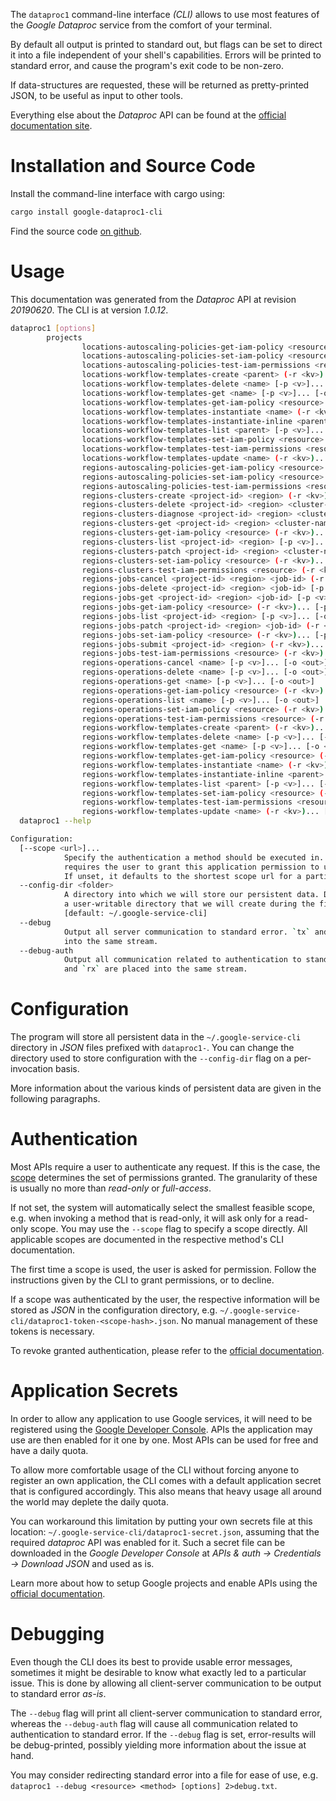 <!---
DO NOT EDIT !
This file was generated automatically from 'src/mako/cli/README.md.mako'
DO NOT EDIT !
-->
The `dataproc1` command-line interface *(CLI)* allows to use most features of the *Google Dataproc* service from the comfort of your terminal.

By default all output is printed to standard out, but flags can be set to direct it into a file independent of your shell's
capabilities. Errors will be printed to standard error, and cause the program's exit code to be non-zero.

If data-structures are requested, these will be returned as pretty-printed JSON, to be useful as input to other tools.

Everything else about the *Dataproc* API can be found at the
[official documentation site](https://cloud.google.com/dataproc/).

# Installation and Source Code

Install the command-line interface with cargo using:

```bash
cargo install google-dataproc1-cli
```

Find the source code [on github](https://github.com/Byron/google-apis-rs/tree/master/gen/dataproc1-cli).

# Usage

This documentation was generated from the *Dataproc* API at revision *20190620*. The CLI is at version *1.0.12*.

```bash
dataproc1 [options]
        projects
                locations-autoscaling-policies-get-iam-policy <resource> (-r <kv>)... [-p <v>]... [-o <out>]
                locations-autoscaling-policies-set-iam-policy <resource> (-r <kv>)... [-p <v>]... [-o <out>]
                locations-autoscaling-policies-test-iam-permissions <resource> (-r <kv>)... [-p <v>]... [-o <out>]
                locations-workflow-templates-create <parent> (-r <kv>)... [-p <v>]... [-o <out>]
                locations-workflow-templates-delete <name> [-p <v>]... [-o <out>]
                locations-workflow-templates-get <name> [-p <v>]... [-o <out>]
                locations-workflow-templates-get-iam-policy <resource> (-r <kv>)... [-p <v>]... [-o <out>]
                locations-workflow-templates-instantiate <name> (-r <kv>)... [-p <v>]... [-o <out>]
                locations-workflow-templates-instantiate-inline <parent> (-r <kv>)... [-p <v>]... [-o <out>]
                locations-workflow-templates-list <parent> [-p <v>]... [-o <out>]
                locations-workflow-templates-set-iam-policy <resource> (-r <kv>)... [-p <v>]... [-o <out>]
                locations-workflow-templates-test-iam-permissions <resource> (-r <kv>)... [-p <v>]... [-o <out>]
                locations-workflow-templates-update <name> (-r <kv>)... [-p <v>]... [-o <out>]
                regions-autoscaling-policies-get-iam-policy <resource> (-r <kv>)... [-p <v>]... [-o <out>]
                regions-autoscaling-policies-set-iam-policy <resource> (-r <kv>)... [-p <v>]... [-o <out>]
                regions-autoscaling-policies-test-iam-permissions <resource> (-r <kv>)... [-p <v>]... [-o <out>]
                regions-clusters-create <project-id> <region> (-r <kv>)... [-p <v>]... [-o <out>]
                regions-clusters-delete <project-id> <region> <cluster-name> [-p <v>]... [-o <out>]
                regions-clusters-diagnose <project-id> <region> <cluster-name> (-r <kv>)... [-p <v>]... [-o <out>]
                regions-clusters-get <project-id> <region> <cluster-name> [-p <v>]... [-o <out>]
                regions-clusters-get-iam-policy <resource> (-r <kv>)... [-p <v>]... [-o <out>]
                regions-clusters-list <project-id> <region> [-p <v>]... [-o <out>]
                regions-clusters-patch <project-id> <region> <cluster-name> (-r <kv>)... [-p <v>]... [-o <out>]
                regions-clusters-set-iam-policy <resource> (-r <kv>)... [-p <v>]... [-o <out>]
                regions-clusters-test-iam-permissions <resource> (-r <kv>)... [-p <v>]... [-o <out>]
                regions-jobs-cancel <project-id> <region> <job-id> (-r <kv>)... [-p <v>]... [-o <out>]
                regions-jobs-delete <project-id> <region> <job-id> [-p <v>]... [-o <out>]
                regions-jobs-get <project-id> <region> <job-id> [-p <v>]... [-o <out>]
                regions-jobs-get-iam-policy <resource> (-r <kv>)... [-p <v>]... [-o <out>]
                regions-jobs-list <project-id> <region> [-p <v>]... [-o <out>]
                regions-jobs-patch <project-id> <region> <job-id> (-r <kv>)... [-p <v>]... [-o <out>]
                regions-jobs-set-iam-policy <resource> (-r <kv>)... [-p <v>]... [-o <out>]
                regions-jobs-submit <project-id> <region> (-r <kv>)... [-p <v>]... [-o <out>]
                regions-jobs-test-iam-permissions <resource> (-r <kv>)... [-p <v>]... [-o <out>]
                regions-operations-cancel <name> [-p <v>]... [-o <out>]
                regions-operations-delete <name> [-p <v>]... [-o <out>]
                regions-operations-get <name> [-p <v>]... [-o <out>]
                regions-operations-get-iam-policy <resource> (-r <kv>)... [-p <v>]... [-o <out>]
                regions-operations-list <name> [-p <v>]... [-o <out>]
                regions-operations-set-iam-policy <resource> (-r <kv>)... [-p <v>]... [-o <out>]
                regions-operations-test-iam-permissions <resource> (-r <kv>)... [-p <v>]... [-o <out>]
                regions-workflow-templates-create <parent> (-r <kv>)... [-p <v>]... [-o <out>]
                regions-workflow-templates-delete <name> [-p <v>]... [-o <out>]
                regions-workflow-templates-get <name> [-p <v>]... [-o <out>]
                regions-workflow-templates-get-iam-policy <resource> (-r <kv>)... [-p <v>]... [-o <out>]
                regions-workflow-templates-instantiate <name> (-r <kv>)... [-p <v>]... [-o <out>]
                regions-workflow-templates-instantiate-inline <parent> (-r <kv>)... [-p <v>]... [-o <out>]
                regions-workflow-templates-list <parent> [-p <v>]... [-o <out>]
                regions-workflow-templates-set-iam-policy <resource> (-r <kv>)... [-p <v>]... [-o <out>]
                regions-workflow-templates-test-iam-permissions <resource> (-r <kv>)... [-p <v>]... [-o <out>]
                regions-workflow-templates-update <name> (-r <kv>)... [-p <v>]... [-o <out>]
  dataproc1 --help

Configuration:
  [--scope <url>]...
            Specify the authentication a method should be executed in. Each scope
            requires the user to grant this application permission to use it.
            If unset, it defaults to the shortest scope url for a particular method.
  --config-dir <folder>
            A directory into which we will store our persistent data. Defaults to
            a user-writable directory that we will create during the first invocation.
            [default: ~/.google-service-cli]
  --debug
            Output all server communication to standard error. `tx` and `rx` are placed
            into the same stream.
  --debug-auth
            Output all communication related to authentication to standard error. `tx`
            and `rx` are placed into the same stream.

```

# Configuration

The program will store all persistent data in the `~/.google-service-cli` directory in *JSON* files prefixed with `dataproc1-`.  You can change the directory used to store configuration with the `--config-dir` flag on a per-invocation basis.

More information about the various kinds of persistent data are given in the following paragraphs.

# Authentication

Most APIs require a user to authenticate any request. If this is the case, the [scope][scopes] determines the 
set of permissions granted. The granularity of these is usually no more than *read-only* or *full-access*.

If not set, the system will automatically select the smallest feasible scope, e.g. when invoking a
method that is read-only, it will ask only for a read-only scope. 
You may use the `--scope` flag to specify a scope directly. 
All applicable scopes are documented in the respective method's CLI documentation.

The first time a scope is used, the user is asked for permission. Follow the instructions given 
by the CLI to grant permissions, or to decline.

If a scope was authenticated by the user, the respective information will be stored as *JSON* in the configuration
directory, e.g. `~/.google-service-cli/dataproc1-token-<scope-hash>.json`. No manual management of these tokens
is necessary.

To revoke granted authentication, please refer to the [official documentation][revoke-access].

# Application Secrets

In order to allow any application to use Google services, it will need to be registered using the 
[Google Developer Console][google-dev-console]. APIs the application may use are then enabled for it
one by one. Most APIs can be used for free and have a daily quota.

To allow more comfortable usage of the CLI without forcing anyone to register an own application, the CLI
comes with a default application secret that is configured accordingly. This also means that heavy usage
all around the world may deplete the daily quota.

You can workaround this limitation by putting your own secrets file at this location: 
`~/.google-service-cli/dataproc1-secret.json`, assuming that the required *dataproc* API 
was enabled for it. Such a secret file can be downloaded in the *Google Developer Console* at 
*APIs & auth -> Credentials -> Download JSON* and used as is.

Learn more about how to setup Google projects and enable APIs using the [official documentation][google-project-new].


# Debugging

Even though the CLI does its best to provide usable error messages, sometimes it might be desirable to know
what exactly led to a particular issue. This is done by allowing all client-server communication to be 
output to standard error *as-is*.

The `--debug` flag will print all client-server communication to standard error, whereas the `--debug-auth` flag
will cause all communication related to authentication to standard error.
If the `--debug` flag is set, error-results will be debug-printed, possibly yielding more information about the 
issue at hand.

You may consider redirecting standard error into a file for ease of use, e.g. `dataproc1 --debug <resource> <method> [options] 2>debug.txt`.


[scopes]: https://developers.google.com/+/api/oauth#scopes
[revoke-access]: http://webapps.stackexchange.com/a/30849
[google-dev-console]: https://console.developers.google.com/
[google-project-new]: https://developers.google.com/console/help/new/
